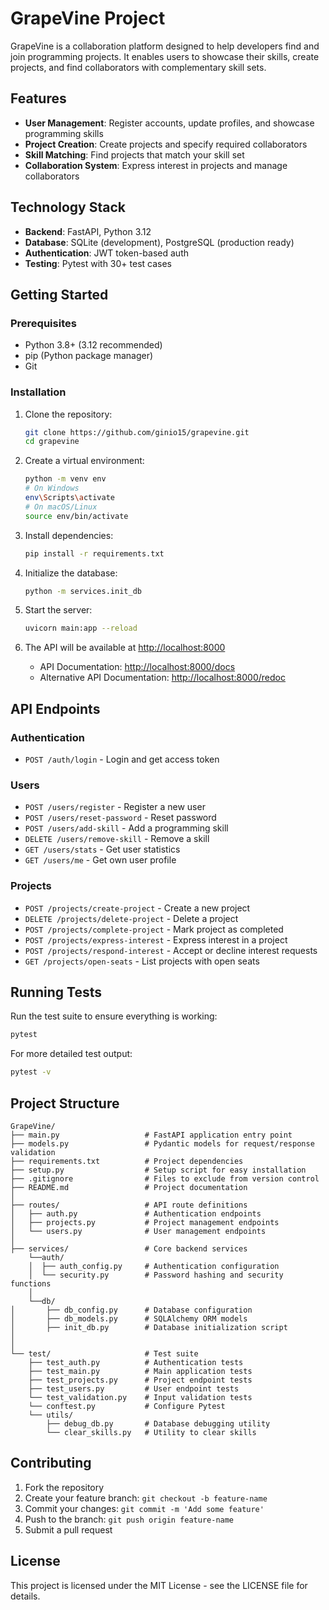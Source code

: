 # GrapeVine Project

GrapeVine is a collaboration platform designed to help developers find and join programming projects. It enables users to showcase their skills, create projects, and find collaborators with complementary skill sets.

## Features

- **User Management**: Register accounts, update profiles, and showcase programming skills
- **Project Creation**: Create projects and specify required collaborators
- **Skill Matching**: Find projects that match your skill set
- **Collaboration System**: Express interest in projects and manage collaborators

## Technology Stack

- **Backend**: FastAPI, Python 3.12
- **Database**: SQLite (development), PostgreSQL (production ready)
- **Authentication**: JWT token-based auth
- **Testing**: Pytest with 30+ test cases

## Getting Started

### Prerequisites

- Python 3.8+ (3.12 recommended)
- pip (Python package manager)
- Git

### Installation

1. Clone the repository:
   ```bash
   git clone https://github.com/ginio15/grapevine.git
   cd grapevine
   ```

2. Create a virtual environment:
   ```bash
   python -m venv env
   # On Windows
   env\Scripts\activate
   # On macOS/Linux
   source env/bin/activate
   ```

3. Install dependencies:
   ```bash
   pip install -r requirements.txt
   ```

4. Initialize the database:
   ```bash
   python -m services.init_db
   ```

5. Start the server:
   ```bash
   uvicorn main:app --reload
   ```

6. The API will be available at [http://localhost:8000](http://localhost:8000)
   - API Documentation: [http://localhost:8000/docs](http://localhost:8000/docs)
   - Alternative API Documentation: [http://localhost:8000/redoc](http://localhost:8000/redoc)

## API Endpoints

### Authentication
- `POST /auth/login` - Login and get access token

### Users
- `POST /users/register` - Register a new user
- `POST /users/reset-password` - Reset password
- `POST /users/add-skill` - Add a programming skill
- `DELETE /users/remove-skill` - Remove a skill
- `GET /users/stats` - Get user statistics
- `GET /users/me` - Get own user profile

### Projects
- `POST /projects/create-project` - Create a new project
- `DELETE /projects/delete-project` - Delete a project
- `POST /projects/complete-project` - Mark project as completed
- `POST /projects/express-interest` - Express interest in a project
- `POST /projects/respond-interest` - Accept or decline interest requests
- `GET /projects/open-seats` - List projects with open seats

## Running Tests

Run the test suite to ensure everything is working:

```bash
pytest
```

For more detailed test output:

```bash                      
pytest -v
```

## Project Structure

```
GrapeVine/
├── main.py                   # FastAPI application entry point
├── models.py                 # Pydantic models for request/response validation
├── requirements.txt          # Project dependencies
├── setup.py                  # Setup script for easy installation
├── .gitignore                # Files to exclude from version control
├── README.md                 # Project documentation
│
├── routes/                   # API route definitions
│   ├── auth.py               # Authentication endpoints
│   ├── projects.py           # Project management endpoints
│   └── users.py              # User management endpoints
│
├── services/                 # Core backend services
    └──auth/
    │  ├── auth_config.py     # Authentication configuration
    │  └── security.py        # Password hashing and security functions
    │
    └──db/
│       ├── db_config.py      # Database configuration
│       ├── db_models.py      # SQLAlchemy ORM models
│       ├── init_db.py        # Database initialization script
│      
│
└── test/                     # Test suite
    ├── test_auth.py          # Authentication tests
    ├── test_main.py          # Main application tests
    ├── test_projects.py      # Project endpoint tests
    ├── test_users.py         # User endpoint tests
    └── test_validation.py    # Input validation tests
    └── conftest.py           # Configure Pytest
    └── utils/                    
        ├── debug_db.py       # Database debugging utility
        └── clear_skills.py   # Utility to clear skills
```

## Contributing

1. Fork the repository
2. Create your feature branch: `git checkout -b feature-name`
3. Commit your changes: `git commit -m 'Add some feature'`
4. Push to the branch: `git push origin feature-name`
5. Submit a pull request

## License

This project is licensed under the MIT License - see the LICENSE file for details.

